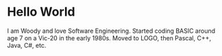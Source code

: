 # Hello World
I am Woody and love Software Engineering. Started coding BASIC around age 7 on a Vic-20 in the early 1980s. Moved to LOGO, then Pascal, C++, Java, C#, etc.
